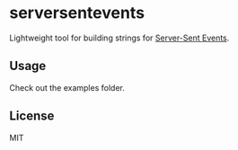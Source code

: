 # serversentevents

Lightweight tool for building strings for [Server-Sent Events](http://www.w3.org/TR/eventsource/).

## Usage

Check out the examples folder.

## License

MIT
